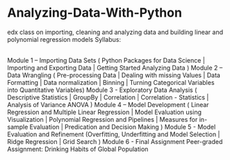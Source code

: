 # Analyzing-Data-With-Python
edx class on importing, cleaning and analyzing data and building linear and polynomial regression models
Syllabus:

<br> Module 1 – Importing Data Sets ( Python Packages for Data Science | Importing and Exporting Data | Getting Started Analyzing Data )
Module 2 – Data Wrangling ( Pre-processing Data | Dealing with missing Values | Data Formatting | Data normalization | Binning | Turning Categorical Variables into Quantitative Variables)
Module 3 - Exploratory Data Analysis ( Descriptive Statistics | GroupBy | Correlation | Correlation - Statistics | Analysis of Variance ANOVA )
Module 4 – Model Development ( Linear Regression and Multiple Linear Regression | Model Evaluation using Visualization | Polynomial Regression and Pipelines | Measures for in-sample Evaluation | Predication and Decision Making )
Module 5 - Model Evaluation and Refinement (Overfitting, Underfitting and Model Selection | Ridge Regression | Grid Search )
Module 6 - Final Assignment
Peer-graded Assignment: Drinking Habits of Global Population
